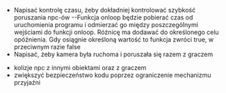 + Napisać kontrolę czasu, żeby dokładniej kontrolować szybkość poruszania npc-ów
--Funkcja onloop będzie pobierać czas od uruchomienia programu i odmierzać go między poszczególnymi wejściami do funkcji onloop. Różnicę ma dodawać do określonego celu opóźnienia. Gdy osiągnie określoną wartość
 to funkcja zwróci true, w przeciwnym razie false
+ Napisać, żeby kamera była ruchoma i poruszała się razem z graczem
- kolizje npc z innymi obiektami oraz z graczem
- zwiększyć bezpieczeństwo kodu poprzez ograniczenie mechanizmu przyjaźni
